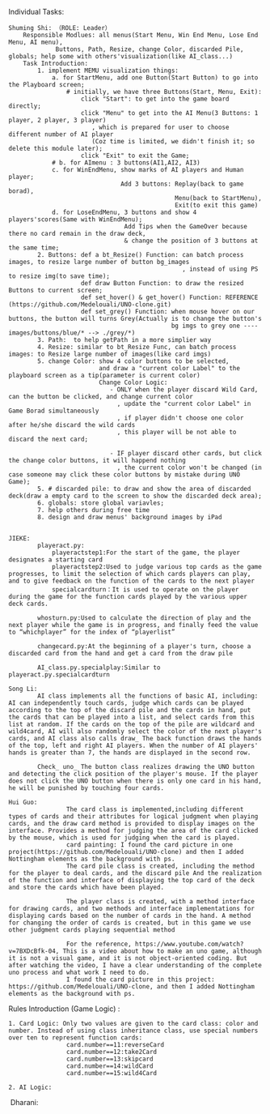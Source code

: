 Individual Tasks: 

    Shuming Shi: （ROLE: Leader）
        Responsible Modlues: all menus(Start Menu, Win End Menu, Lose End Menu, AI menu), 
                 Buttons, Path, Resize, change Color, discarded Pile, globals; help some with others'visualization(like AI_class...)
        Task Introduction:
            1. implement MEMU visualization things:  
                a. for StartMenu, add one Button(Start Button) to go into the Playboard screen;
                    # initially, we have three Buttons(Start, Menu, Exit):
                        click "Start": to get into the game board directly; 
                        click "Menu" to get into the AI Menu(3 Buttons: 1 player, 2 player, 3 player)
                           , which is prepared for user to choose different number of AI player
                           (Coz time is limited, we didn't finish it; so delete this module later); 
                        click "Exit" to exit the Game; 
                # b. for AImenu : 3 buttons(AI1,AI2, AI3)
                c. for WinEndMenu, show marks of AI players and Human player; 
                                   Add 3 buttons: Replay(back to game borad),
                                                  Menu(back to StartMenu), 
                                                  Exit(to exit this game)
                d. for LoseEndMenu, 3 buttons and show 4 players'scores(Same with WinEndMenu);
                                    Add Tips when the GameOver because there no card remain in the draw deck,
                                    & change the position of 3 buttons at the same time; 
            2. Buttons: def a bt_Resize() Function: can batch process images, to resize large number of button bg_images
                                                    , instead of using PS to resize img(to save time);
                        def draw Button Function: to draw the resized Buttons to current screen;
                        def set_hover() & get_hover() Function: REFERENCE (https://github.com/Medelouali/UNO-clone.git)
                        def set_grey() Function: when mouse hover on our buttons, the button will turns Grey(Actually is to change the button's 
                                                 bg imgs to grey one ---- images/buttons/blue/* --> ./grey/*)
            3. Path:  to help getPath in a more simplier way
            4. Resize: similar to bt_Resize Func, can batch process images: to Resize large number of images(like card imgs)
            5. change Color: show 4 color buttons to be selected, 
                             and draw a "current color Label" to the playboard screen as a tip(parameter is current color)
                             Change Color Logic: 
                                - ONLY when the player discard Wild Card, can the button be clicked, and change current color
                                  , update the "current color Label" in Game Borad simultaneously
                                  , if player didn't choose one color after he/she discard the wild cards
                                  , this player will be not able to discard the next card;
                                
                                - IF player discard other cards, but click the change color buttons, it will happend nothing
                                  , the current color won't be changed (in case someone may click these color buttons by mistake during UNO Game); 
            5. # discarded pile: to draw and show the area of discarded deck(draw a empty card to the screen to show the discarded deck area);
            6. globals: store global variavles;                  
            7. help others during free time
            8. design and draw menus' background images by iPad 


    JIEKE:
            playeract.py:
                playeractstep1:For the start of the game, the player designates a starting card
                playeractstep2:Used to judge various top cards as the game progresses, to limit the selection of which cards players can play, and to give feedback on the function of the cards to the next player
                specialcardturn：It is used to operate on the player during the game for the function cards played by the various upper deck cards.
    
            whosturn.py:Used to calculate the direction of play and the next player while the game is in progress, and finally feed the value to “whichplayer” for the index of “playerlist”  
    
            changecard.py:At the beginning of a player's turn, choose a discarded card from the hand and get a card from the draw pile
    
            AI_class.py.specialplay:Similar to playeract.py.specialcardturn 
    
    Song Li:
            AI class implements all the functions of basic AI, including: AI can independently touch cards, judge which cards can be played according to the top of the discard pile and the cards in hand, put the cards that can be played into a list, and select cards from this list at random. If the cards on the top of the pile are wildcard and wild4card, AI will also randomly select the color of the next player's cards, and AI class also calls draw_ The back function draws the hands of the top, left and right AI players. When the number of AI players' hands is greater than 7, the hands are displayed in the second row.
    
            Check_ uno_ The button class realizes drawing the UNO button and detecting the click position of the player's mouse. If the player does not click the UNO button when there is only one card in his hand, he will be punished by touching four cards. 
            
    Hui Guo:
    				The card class is implemented,including different types of cards and their attributes for logical judgment when playing cards, and the draw card method is provided to display images on the interface. Provides a method for judging the area of the card clicked by the mouse, which is used for judging when the card is played.
    				card painting: I found the card picture in one project(https://github.com/Medelouali/UNO-clone) and then I added Nottingham elements as the background with ps.
    				The card pile class is created, including the method for the player to deal cards, and the discard pile And the realization of the function and interface of displaying the top card of the deck and store the cards which have been played.
    				
    				The player class is created, with a method interface for drawing cards, and two methods and interface implementations for displaying cards based on the number of cards in the hand. A method for changing the order of cards is created, but in this game we use other judgment cards playing sequential method
    				
    				For the reference, https://www.youtube.com/watch?v=7BXDcBfk-04, This is a video about how to make an uno game, although it is not a visual game, and it is not object-oriented coding. But after watching the video, I have a clear understanding of the complete uno process and what work I need to do.
    				I found the card picture in this project: https://github.com/Medelouali/UNO-clone, and then I added Nottingham elements as the background with ps.


Rules Introduction (Game Logic) : 

    1. Card Logic: Only two values are given to the card class: color and number. Instead of using class inheritance class, use special numbers over ten to represent function cards:
                    card.number==11:reverseCard
                    card.number==12:take2Card
                    card.number==13:skipcard
                    card.number==14:wildCard
                    card.number==15:wild4Card
    
    2. AI Logic: 




​    Dharani: 
​    
​    

